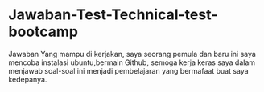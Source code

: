 # Jawaban-Test-Technical-test-bootcamp
Jawaban Yang mampu di kerjakan, saya seorang pemula dan baru ini saya mencoba instalasi ubuntu,bermain Github, semoga kerja keras saya dalam menjawab soal-soal ini menjadi pembelajaran yang bermafaat buat saya kedepanya.
